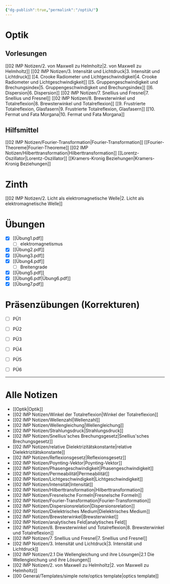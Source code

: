 ```yaml
---
{"dg-publish":true,"permalink":"/optik/"}
---
```



# Optik
## Vorlesungen
[[02 IMP Notizen/2. von Maxwell zu Helmholtz\|2. von Maxwell zu Helmholtz]]
[[02 IMP Notizen/3. Intensität und Lichtdruck\|3. Intensität und Lichtdruck]]
[[4. Crooke Radiometer und Lichtgeschwindigkeit\|4. Crooke Radiometer und Lichtgeschwindigkeit]]
[[5. Gruppengeschwindigkeit und Brechungsindex\|5. Gruppengeschwindigkeit und Brechungsindex]]
[[6. Dispersion\|6. Dispersion]]
[[02 IMP Notizen/7. Snellius und Fresnel\|7. Snellius und Fresnel]]
[[02 IMP Notizen/8. Brewsterwinkel und Totalreflexion\|8. Brewsterwinkel und Totalreflexion]]
[[9. Frustrierte Totalreflexion, Glasfasern\|9. Frustrierte Totalreflexion, Glasfasern]]
[[10. Fermat und Fata Morgana\|10. Fermat und Fata Morgana]]

## Hilfsmittel
[[02 IMP Notizen/Fourier-Transformation\|Fourier-Transformation]]
[[Fourier-Theoreme\|Fourier-Theoreme]]
[[02 IMP Notizen/Hilberttransformation\|Hilberttransformation]]
[[Lorentz-Oszillator\|Lorentz-Oszillator]]
[[Kramers-Kronig Beziehungen\|Kramers-Kronig Beziehungen]]


# Zinth
[[02 IMP Notizen/2. Licht als elektromagnetische Welle\|2. Licht als elektromagnetische Welle]]

# Übungen
- [x] [[Übung1.pdf]] 
	- [ ] elektromagnetismus
- [x] [[Übung2.pdf]]
- [x] [[Übung3.pdf]]
- [x] [[Übung4.pdf]]
	- [ ] Breitengrade
- [x] [[Übung5.pdf]]
- [x] [[Übung6.pdf\|Übung6.pdf]]
- [x] [[Übung7.pdf]]

# Präsenzübungen (Korrekturen)
- [ ] PÜ1
- [ ] PÜ2
- [ ] PÜ3
- [ ] PÜ4
- [ ] PÜ5
- [ ] PÜ6


---
# Alle Notizen
- [[Optik\|Optik]]
- [[02 IMP Notizen/Winkel der Totalreflexion\|Winkel der Totalreflexion]]
- [[02 IMP Notizen/Wellenzahl\|Wellenzahl]]
- [[02 IMP Notizen/Wellengleichung\|Wellengleichung]]
- [[02 IMP Notizen/Strahlungsdruck\|Strahlungsdruck]]
- [[02 IMP Notizen/Snellius'sches Brechungsgesetz\|Snellius'sches Brechungsgesetz]]
- [[02 IMP Notizen/relative Dielektrizitätskonstante\|relative Dielektrizitätskonstante]]
- [[02 IMP Notizen/Reflexionsgesetz\|Reflexionsgesetz]]
- [[02 IMP Notizen/Poynting-Vektor\|Poynting-Vektor]]
- [[02 IMP Notizen/Phasengeschwindigkeit\|Phasengeschwindigkeit]]
- [[02 IMP Notizen/Permeabilität\|Permeabilität]]
- [[02 IMP Notizen/Lichtgeschwindigkeit\|Lichtgeschwindigkeit]]
- [[02 IMP Notizen/Intensität\|Intensität]]
- [[02 IMP Notizen/Hilberttransformation\|Hilberttransformation]]
- [[02 IMP Notizen/Fresnelsche Formeln\|Fresnelsche Formeln]]
- [[02 IMP Notizen/Fourier-Transformation\|Fourier-Transformation]]
- [[02 IMP Notizen/Dispersionsrelation\|Dispersionsrelation]]
- [[02 IMP Notizen/Dielektrisches Medium\|Dielektrisches Medium]]
- [[02 IMP Notizen/Brewsterwinkel\|Brewsterwinkel]]
- [[02 IMP Notizen/analytisches Feld\|analytisches Feld]]
- [[02 IMP Notizen/8. Brewsterwinkel und Totalreflexion\|8. Brewsterwinkel und Totalreflexion]]
- [[02 IMP Notizen/7. Snellius und Fresnel\|7. Snellius und Fresnel]]
- [[02 IMP Notizen/3. Intensität und Lichtdruck\|3. Intensität und Lichtdruck]]
- [[02 IMP Notizen/2.1 Die Wellengleichung und ihre Lösungen\|2.1 Die Wellengleichung und ihre Lösungen]]
- [[02 IMP Notizen/2. von Maxwell zu Helmholtz\|2. von Maxwell zu Helmholtz]]
- [[00 General/Templates/simple note/optics template\|optics template]]
